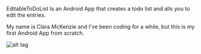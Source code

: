 EditableToDoList
Is an Android App that creates a todo list and alls you to edit the entries.

My name is Clara McKenzie and I've been coding for a while, but this is my first Android App from scratch.

![alt tag](https://raw.github.com/cemckenzie/EditableToDoList/master/listApp.gif)

